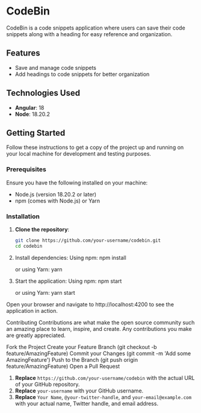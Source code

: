 # CodeBin

CodeBin is a code snippets application where users can save their code snippets along with a heading for easy reference and organization.

## Features

- Save and manage code snippets
- Add headings to code snippets for better organization

## Technologies Used

- **Angular**: 18
- **Node**: 18.20.2

## Getting Started

Follow these instructions to get a copy of the project up and running on your local machine for development and testing purposes.

### Prerequisites

Ensure you have the following installed on your machine:

- Node.js (version 18.20.2 or later)
- npm (comes with Node.js) or Yarn

### Installation

1. **Clone the repository**:
   ```bash
   git clone https://github.com/your-username/codebin.git
   cd codebin
2. Install dependencies:
   Using npm:
   npm install

   or using Yarn:
   yarn
   
4. Start the application:
   Using npm:
   npm start

   or using Yarn:
   yarn start
   
Open your browser and navigate to http://localhost:4200 to see the application in action.

Contributing
Contributions are what make the open source community such an amazing place to learn, inspire, and create. Any contributions you make are greatly appreciated.

Fork the Project
Create your Feature Branch (git checkout -b feature/AmazingFeature)
Commit your Changes (git commit -m 'Add some AmazingFeature')
Push to the Branch (git push origin feature/AmazingFeature)
Open a Pull Request


1. **Replace** `https://github.com/your-username/codebin` with the actual URL of your GitHub repository.
2. **Replace** `your-username` with your GitHub username.
3. **Replace** `Your Name`, `@your-twitter-handle`, and `your-email@example.com` with your actual name, Twitter handle, and email address.




   

